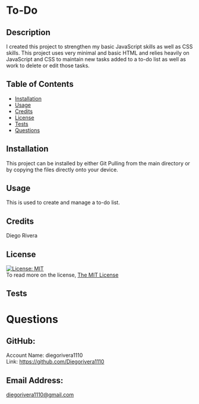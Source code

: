 # To-Do

  ## Description
  I created this project to strengthen my basic JavaScript skills as well as CSS skills. This project uses very minimal and basic HTML and relies heavily on JavaScript and CSS to maintain new tasks added to a to-do list as well as work to delete or edit those tasks. 

  ## Table of Contents
  - [Installation](#installation)
  - [Usage](#usage)
  - [Credits](#credits)
  - [License](#license)
  - [Tests](#tests)
  - [Questions](#questions)

  ## Installation
  This project can be installed by either Git Pulling from the main directory or by copying the files directly onto your device. 

  ## Usage
  This is used to create and manage a to-do list. 

  ## Credits
  Diego Rivera

  ## License
  [![License: MIT](https://img.shields.io/badge/License-MIT-yellow.svg)](https://opensource.org/licenses/MIT)<br />
  To read more on the license, [The MIT License](https://opensource.org/licenses/MIT)

  ## Tests
  
  
  # Questions

  ## GitHub: 
  Account Name: diegorivera1110<br /> 
  Link: https://github.com/Diegorivera1110

  ## Email Address: 
  diegorivera1110@gmail.com



